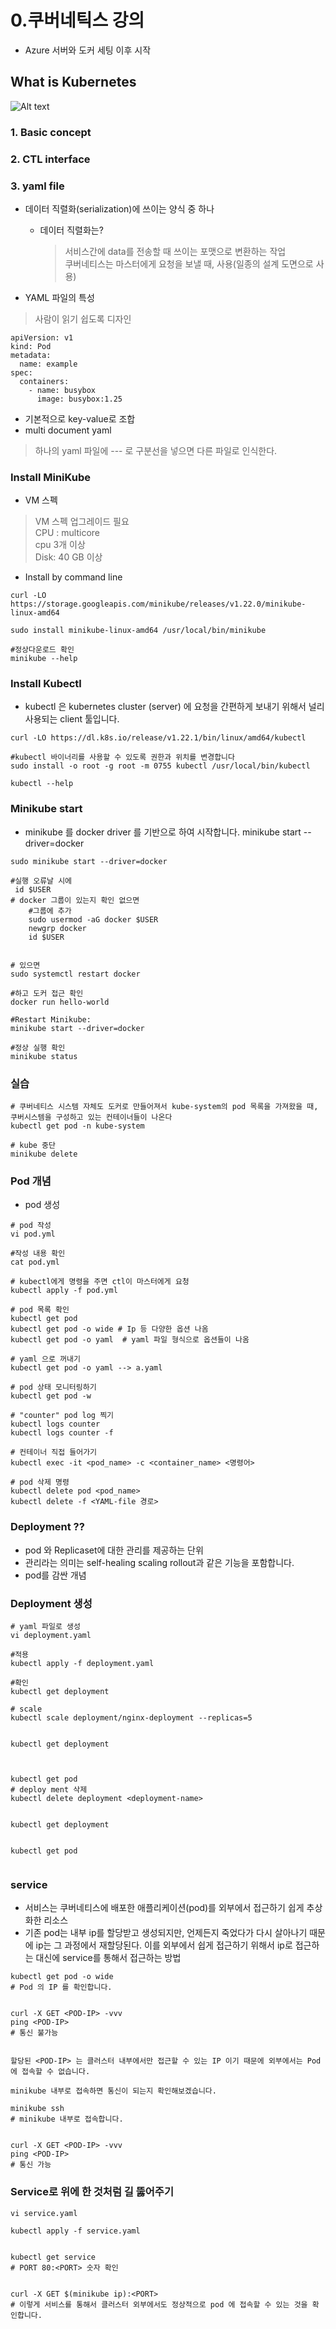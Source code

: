 # 0.쿠버네틱스 강의
- Azure 서버와 도커 세팅 이후 시작

## **What is Kubernetes** 
![Alt text](image.png)
### 1. Basic concept
### 2. CTL interface
### 3. yaml file
- 데이터 직렬화(serialization)에 쓰이는 양식 중 하나 
    - 데이터 직렬화는?
        > 서비스간에 data를 전송할 때 쓰이는 포맷으로 변환하는 작업<br>
        쿠버네티스는 마스터에게 요청을 보낼 때, 사용(일종의 설계 도면으로 사용)

- YAML 파일의 특성
> 사람이 읽기 쉽도록 디자인 <br>
```
apiVersion: v1 
kind: Pod 
metadata: 
  name: example 
spec: 
  containers: 
    - name: busybox 
      image: busybox:1.25 

```
- 기본적으로 key-value로 조합 
- multi document yaml 
> 하나의 yaml 파일에 --- 로 구분선을 넣으면 다른 파일로 인식한다. 


### Install MiniKube
- VM 스펙 
> VM 스펙 업그레이드 필요 <br>CPU : multicore 
<br>cpu 3개 이상 <br>Disk: 40 GB 이상 
 
- Install by command line 
```
curl -LO https://storage.googleapis.com/minikube/releases/v1.22.0/minikube-linux-amd64 

sudo install minikube-linux-amd64 /usr/local/bin/minikube

#정상다운로드 확인
minikube --help 
```
### Install Kubectl

- kubectl 은 kubernetes cluster (server) 에 요청을 간편하게 보내기 위해서 널리 사용되는 client 툴입니다. 
```
curl -LO https://dl.k8s.io/release/v1.22.1/bin/linux/amd64/kubectl 

#kubectl 바이너리를 사용할 수 있도록 권한과 위치를 변경합니다
sudo install -o root -g root -m 0755 kubectl /usr/local/bin/kubectl

kubectl --help
```

### Minikube start
- minikube 를 docker driver 를 기반으로 하여 시작합니다. 
minikube start --driver=docker 

```
sudo minikube start --driver=docker

#실행 오류날 시에 
 id $USER 
# docker 그룹이 있는지 확인 없으면 
    #그룹에 추가 
    sudo usermod -aG docker $USER
    newgrp docker
    id $USER


# 있으면
sudo systemctl restart docker

#하고 도커 접근 확인
docker run hello-world

#Restart Minikube:
minikube start --driver=docker

#정상 실행 확인 
minikube status

```  

### 실습

```
# 쿠버네티스 시스템 자체도 도커로 만들어져서 kube-system의 pod 목록을 가져왔을 때, 쿠버시스템을 구성하고 있는 컨테이너들이 나온다 
kubectl get pod -n kube-system

# kube 중단 
minikube delete

```
### Pod 개념 
- pod 생성
```
# pod 작성
vi pod.yml

#작성 내용 확인
cat pod.yml

# kubectl에게 명령을 주면 ctl이 마스터에게 요청
kubectl apply -f pod.yml 

# pod 목록 확인 
kubectl get pod
kubectl get pod -o wide # Ip 등 다양한 옵션 나옴
kubectl get pod -o yaml  # yaml 파일 형식으로 옵션들이 나옴 

# yaml 으로 꺼내기 
kubectl get pod -o yaml --> a.yaml

# pod 상태 모니터링하기
kubectl get pod -w

# "counter" pod log 찍기 
kubectl logs counter
kubectl logs counter -f

# 컨테이너 직접 들어가기 
kubectl exec -it <pod_name> -c <container_name> <명령어>

# pod 삭제 명령 
kubectl delete pod <pod_name> 
kubectl delete -f <YAML-file 경로>

```


### Deployment ?? 
- pod 와 Replicaset에 대한 관리를 제공하는 단위 
- 관리라는 의미는 self-healing scaling rollout과 같은 기능을 포함합니다.
- pod를 감싼 개념

### Deployment 생성
``` 
# yaml 파일로 생성
vi deployment.yaml

#적용 
kubectl apply -f deployment.yaml

#확인
kubectl get deployment

# scale 
kubectl scale deployment/nginx-deployment --replicas=5 
 

kubectl get deployment 
 


kubectl get pod 
# deploy ment 삭제 
kubectl delete deployment <deployment-name> 
 

kubectl get deployment 
 

kubectl get pod 
 
```
### service 
- 서비스는 쿠버네티스에 배포한 애플리케이션(pod)를 외부에서 접근하기 쉽게 추상화한 리소스
- 기존 pod는 내부 ip를 할당받고 생성되지만, 언제든지 죽었다가 다시 살아나기 때문에 ip는 그 과정에서 재할당된다. 이를 외부에서 쉽게 접근하기 위해서 ip로 접근하는 대신에 service를 통해서 접근하는 방법
```
kubectl get pod -o wide 
# Pod 의 IP 를 확인합니다. 
 

curl -X GET <POD-IP> -vvv 
ping <POD-IP> 
# 통신 불가능 
 

할당된 <POD-IP> 는 클러스터 내부에서만 접근할 수 있는 IP 이기 때문에 외부에서는 Pod 에 접속할 수 없습니다. 

minikube 내부로 접속하면 통신이 되는지 확인해보겠습니다. 

minikube ssh 
# minikube 내부로 접속합니다. 
 

curl -X GET <POD-IP> -vvv 
ping <POD-IP> 
# 통신 가능 
```
### Service로 위에 한 것처럼 길 뚫어주기 
```
vi service.yaml 

kubectl apply -f service.yaml 
 

kubectl get service 
# PORT 80:<PORT> 숫자 확인 
 

curl -X GET $(minikube ip):<PORT> 
# 이렇게 서비스를 통해서 클러스터 외부에서도 정상적으로 pod 에 접속할 수 있는 것을 확인합니다.

```